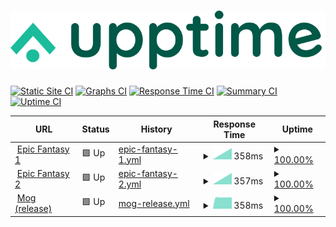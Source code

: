 # [![Upptime](./assets/logo.svg)](http://mog-status.elchronicle.io)

[![Static Site CI](https://github.com/cravemob/mog-status/workflows/Static%20Site%20CI/badge.svg)](https://github.com/cravemob/mog-status/actions?query=workflow%3A%22Static+Site+CI%22)
[![Graphs CI](https://github.com/cravemob/mog-status/workflows/Graphs%20CI/badge.svg)](https://github.com/cravemob/mog-status/actions?query=workflow%3A%22Graphs+CI%22)
[![Response Time CI](https://github.com/cravemob/mog-status/workflows/Response%20Time%20CI/badge.svg)](https://github.com/cravemob/mog-status/actions?query=workflow%3A%22Response+Time+CI%22)
[![Summary CI](https://github.com/cravemob/mog-status/workflows/Summary%20CI/badge.svg)](https://github.com/cravemob/mog-status/actions?query=workflow%3A%22Summary+CI%22)
[![Uptime CI](https://github.com/cravemob/mog-status/workflows/Uptime%20CI/badge.svg)](https://github.com/cravemob/mog-status/actions?query=workflow%3A%22Uptime+CI%22)

<!--start: status pages-->
<!-- This summary is generated by Upptime (https://github.com/upptime/upptime) -->
<!-- Do not edit this manually, your changes will be overwritten -->
<!-- prettier-ignore -->
| URL | Status | History | Response Time | Uptime |
| --- | ------ | ------- | ------------- | ------ |
| <img alt="" src="https://favicons.githubusercontent.com/3.34.157.104" height="13"> [Epic Fantasy 1](http://3.34.157.104:20000/ping) | 🟩 Up | [epic-fantasy-1.yml](https://github.com/Cravemob/mog-status/commits/HEAD/history/epic-fantasy-1.yml) | <details><summary><img alt="Response time graph" src="./graphs/epic-fantasy-1/response-time-week.png" height="20"> 358ms</summary><br><a href="https://mog-status.elchronicle.io/history/epic-fantasy-1"><img alt="Response time 358" src="https://img.shields.io/endpoint?url=https%3A%2F%2Fraw.githubusercontent.com%2FCravemob%2Fmog-status%2FHEAD%2Fapi%2Fepic-fantasy-1%2Fresponse-time.json"></a><br><a href="https://mog-status.elchronicle.io/history/epic-fantasy-1"><img alt="24-hour response time 358" src="https://img.shields.io/endpoint?url=https%3A%2F%2Fraw.githubusercontent.com%2FCravemob%2Fmog-status%2FHEAD%2Fapi%2Fepic-fantasy-1%2Fresponse-time-day.json"></a><br><a href="https://mog-status.elchronicle.io/history/epic-fantasy-1"><img alt="7-day response time 358" src="https://img.shields.io/endpoint?url=https%3A%2F%2Fraw.githubusercontent.com%2FCravemob%2Fmog-status%2FHEAD%2Fapi%2Fepic-fantasy-1%2Fresponse-time-week.json"></a><br><a href="https://mog-status.elchronicle.io/history/epic-fantasy-1"><img alt="30-day response time 358" src="https://img.shields.io/endpoint?url=https%3A%2F%2Fraw.githubusercontent.com%2FCravemob%2Fmog-status%2FHEAD%2Fapi%2Fepic-fantasy-1%2Fresponse-time-month.json"></a><br><a href="https://mog-status.elchronicle.io/history/epic-fantasy-1"><img alt="1-year response time 358" src="https://img.shields.io/endpoint?url=https%3A%2F%2Fraw.githubusercontent.com%2FCravemob%2Fmog-status%2FHEAD%2Fapi%2Fepic-fantasy-1%2Fresponse-time-year.json"></a></details> | <details><summary><a href="https://mog-status.elchronicle.io/history/epic-fantasy-1">100.00%</a></summary><a href="https://mog-status.elchronicle.io/history/epic-fantasy-1"><img alt="All-time uptime 100.00%" src="https://img.shields.io/endpoint?url=https%3A%2F%2Fraw.githubusercontent.com%2FCravemob%2Fmog-status%2FHEAD%2Fapi%2Fepic-fantasy-1%2Fuptime.json"></a><br><a href="https://mog-status.elchronicle.io/history/epic-fantasy-1"><img alt="24-hour uptime 100.00%" src="https://img.shields.io/endpoint?url=https%3A%2F%2Fraw.githubusercontent.com%2FCravemob%2Fmog-status%2FHEAD%2Fapi%2Fepic-fantasy-1%2Fuptime-day.json"></a><br><a href="https://mog-status.elchronicle.io/history/epic-fantasy-1"><img alt="7-day uptime 100.00%" src="https://img.shields.io/endpoint?url=https%3A%2F%2Fraw.githubusercontent.com%2FCravemob%2Fmog-status%2FHEAD%2Fapi%2Fepic-fantasy-1%2Fuptime-week.json"></a><br><a href="https://mog-status.elchronicle.io/history/epic-fantasy-1"><img alt="30-day uptime 100.00%" src="https://img.shields.io/endpoint?url=https%3A%2F%2Fraw.githubusercontent.com%2FCravemob%2Fmog-status%2FHEAD%2Fapi%2Fepic-fantasy-1%2Fuptime-month.json"></a><br><a href="https://mog-status.elchronicle.io/history/epic-fantasy-1"><img alt="1-year uptime 100.00%" src="https://img.shields.io/endpoint?url=https%3A%2F%2Fraw.githubusercontent.com%2FCravemob%2Fmog-status%2FHEAD%2Fapi%2Fepic-fantasy-1%2Fuptime-year.json"></a></details>
| <img alt="" src="https://favicons.githubusercontent.com/3.35.94.253" height="13"> [Epic Fantasy 2](http://3.35.94.253:20000/ping) | 🟩 Up | [epic-fantasy-2.yml](https://github.com/Cravemob/mog-status/commits/HEAD/history/epic-fantasy-2.yml) | <details><summary><img alt="Response time graph" src="./graphs/epic-fantasy-2/response-time-week.png" height="20"> 357ms</summary><br><a href="https://mog-status.elchronicle.io/history/epic-fantasy-2"><img alt="Response time 357" src="https://img.shields.io/endpoint?url=https%3A%2F%2Fraw.githubusercontent.com%2FCravemob%2Fmog-status%2FHEAD%2Fapi%2Fepic-fantasy-2%2Fresponse-time.json"></a><br><a href="https://mog-status.elchronicle.io/history/epic-fantasy-2"><img alt="24-hour response time 357" src="https://img.shields.io/endpoint?url=https%3A%2F%2Fraw.githubusercontent.com%2FCravemob%2Fmog-status%2FHEAD%2Fapi%2Fepic-fantasy-2%2Fresponse-time-day.json"></a><br><a href="https://mog-status.elchronicle.io/history/epic-fantasy-2"><img alt="7-day response time 357" src="https://img.shields.io/endpoint?url=https%3A%2F%2Fraw.githubusercontent.com%2FCravemob%2Fmog-status%2FHEAD%2Fapi%2Fepic-fantasy-2%2Fresponse-time-week.json"></a><br><a href="https://mog-status.elchronicle.io/history/epic-fantasy-2"><img alt="30-day response time 357" src="https://img.shields.io/endpoint?url=https%3A%2F%2Fraw.githubusercontent.com%2FCravemob%2Fmog-status%2FHEAD%2Fapi%2Fepic-fantasy-2%2Fresponse-time-month.json"></a><br><a href="https://mog-status.elchronicle.io/history/epic-fantasy-2"><img alt="1-year response time 357" src="https://img.shields.io/endpoint?url=https%3A%2F%2Fraw.githubusercontent.com%2FCravemob%2Fmog-status%2FHEAD%2Fapi%2Fepic-fantasy-2%2Fresponse-time-year.json"></a></details> | <details><summary><a href="https://mog-status.elchronicle.io/history/epic-fantasy-2">100.00%</a></summary><a href="https://mog-status.elchronicle.io/history/epic-fantasy-2"><img alt="All-time uptime 100.00%" src="https://img.shields.io/endpoint?url=https%3A%2F%2Fraw.githubusercontent.com%2FCravemob%2Fmog-status%2FHEAD%2Fapi%2Fepic-fantasy-2%2Fuptime.json"></a><br><a href="https://mog-status.elchronicle.io/history/epic-fantasy-2"><img alt="24-hour uptime 100.00%" src="https://img.shields.io/endpoint?url=https%3A%2F%2Fraw.githubusercontent.com%2FCravemob%2Fmog-status%2FHEAD%2Fapi%2Fepic-fantasy-2%2Fuptime-day.json"></a><br><a href="https://mog-status.elchronicle.io/history/epic-fantasy-2"><img alt="7-day uptime 100.00%" src="https://img.shields.io/endpoint?url=https%3A%2F%2Fraw.githubusercontent.com%2FCravemob%2Fmog-status%2FHEAD%2Fapi%2Fepic-fantasy-2%2Fuptime-week.json"></a><br><a href="https://mog-status.elchronicle.io/history/epic-fantasy-2"><img alt="30-day uptime 100.00%" src="https://img.shields.io/endpoint?url=https%3A%2F%2Fraw.githubusercontent.com%2FCravemob%2Fmog-status%2FHEAD%2Fapi%2Fepic-fantasy-2%2Fuptime-month.json"></a><br><a href="https://mog-status.elchronicle.io/history/epic-fantasy-2"><img alt="1-year uptime 100.00%" src="https://img.shields.io/endpoint?url=https%3A%2F%2Fraw.githubusercontent.com%2FCravemob%2Fmog-status%2FHEAD%2Fapi%2Fepic-fantasy-2%2Fuptime-year.json"></a></details>
| <img alt="" src="https://favicons.githubusercontent.com/15.164.136.6" height="13"> [Mog (release)](http://15.164.136.6:30000) | 🟩 Up | [mog-release.yml](https://github.com/Cravemob/mog-status/commits/HEAD/history/mog-release.yml) | <details><summary><img alt="Response time graph" src="./graphs/mog-release/response-time-week.png" height="20"> 358ms</summary><br><a href="https://mog-status.elchronicle.io/history/mog-release"><img alt="Response time 981" src="https://img.shields.io/endpoint?url=https%3A%2F%2Fraw.githubusercontent.com%2FCravemob%2Fmog-status%2FHEAD%2Fapi%2Fmog-release%2Fresponse-time.json"></a><br><a href="https://mog-status.elchronicle.io/history/mog-release"><img alt="24-hour response time 357" src="https://img.shields.io/endpoint?url=https%3A%2F%2Fraw.githubusercontent.com%2FCravemob%2Fmog-status%2FHEAD%2Fapi%2Fmog-release%2Fresponse-time-day.json"></a><br><a href="https://mog-status.elchronicle.io/history/mog-release"><img alt="7-day response time 358" src="https://img.shields.io/endpoint?url=https%3A%2F%2Fraw.githubusercontent.com%2FCravemob%2Fmog-status%2FHEAD%2Fapi%2Fmog-release%2Fresponse-time-week.json"></a><br><a href="https://mog-status.elchronicle.io/history/mog-release"><img alt="30-day response time 359" src="https://img.shields.io/endpoint?url=https%3A%2F%2Fraw.githubusercontent.com%2FCravemob%2Fmog-status%2FHEAD%2Fapi%2Fmog-release%2Fresponse-time-month.json"></a><br><a href="https://mog-status.elchronicle.io/history/mog-release"><img alt="1-year response time 981" src="https://img.shields.io/endpoint?url=https%3A%2F%2Fraw.githubusercontent.com%2FCravemob%2Fmog-status%2FHEAD%2Fapi%2Fmog-release%2Fresponse-time-year.json"></a></details> | <details><summary><a href="https://mog-status.elchronicle.io/history/mog-release">100.00%</a></summary><a href="https://mog-status.elchronicle.io/history/mog-release"><img alt="All-time uptime 0.00%" src="https://img.shields.io/endpoint?url=https%3A%2F%2Fraw.githubusercontent.com%2FCravemob%2Fmog-status%2FHEAD%2Fapi%2Fmog-release%2Fuptime.json"></a><br><a href="https://mog-status.elchronicle.io/history/mog-release"><img alt="24-hour uptime 100.00%" src="https://img.shields.io/endpoint?url=https%3A%2F%2Fraw.githubusercontent.com%2FCravemob%2Fmog-status%2FHEAD%2Fapi%2Fmog-release%2Fuptime-day.json"></a><br><a href="https://mog-status.elchronicle.io/history/mog-release"><img alt="7-day uptime 100.00%" src="https://img.shields.io/endpoint?url=https%3A%2F%2Fraw.githubusercontent.com%2FCravemob%2Fmog-status%2FHEAD%2Fapi%2Fmog-release%2Fuptime-week.json"></a><br><a href="https://mog-status.elchronicle.io/history/mog-release"><img alt="30-day uptime 100.00%" src="https://img.shields.io/endpoint?url=https%3A%2F%2Fraw.githubusercontent.com%2FCravemob%2Fmog-status%2FHEAD%2Fapi%2Fmog-release%2Fuptime-month.json"></a><br><a href="https://mog-status.elchronicle.io/history/mog-release"><img alt="1-year uptime 0.00%" src="https://img.shields.io/endpoint?url=https%3A%2F%2Fraw.githubusercontent.com%2FCravemob%2Fmog-status%2FHEAD%2Fapi%2Fmog-release%2Fuptime-year.json"></a></details>

<!--end: status pages-->
